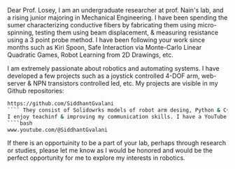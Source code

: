 Dear Prof. Losey,
I am an undergraduate researcher at prof. Nain's lab, and a rising junior majoring in Mechanical Engineering. I have been spending the sumer characterizing conductive fibers by fabricating them using micro-spinning, testing them using beam
displacement, & measuring resistance using a 3 point probe method. I have been following your work since months such as Kiri Spoon, Safe Interaction via Monte-Carlo Linear Quadratic Games,
Robot Learning from 2D Drawings, etc.

I am extremely passionate about robotics and automating systems. I have developed a few projects such as a joystick controlled 4-DOF arm, web-server & NPN transistors controlled led, etc. My projects are visible in my Github repositories: 
````bash 
https://github.com/SiddhantGvalani 
```` They consist of Solidowrks models of robot arm desing, Python & C++ files, README files where I document my thought process & how to to problem solve.
I enjoy teachinf & improving my communication skills. I have a YouTube channel where I break down Data Strucutres & Algorithms concepts such as Hash Maps, Linked Lists, Binary Search,etc and plan to upload mechanical design videos soon:
````bash
www.youtube.com/@SiddhantGvalani
````

If there is an opportuinity to be a part of your lab, perhaps through research or studies, please let me know as I would be honored and would be the perfect opportunity for me to explore my interests in robotics.
